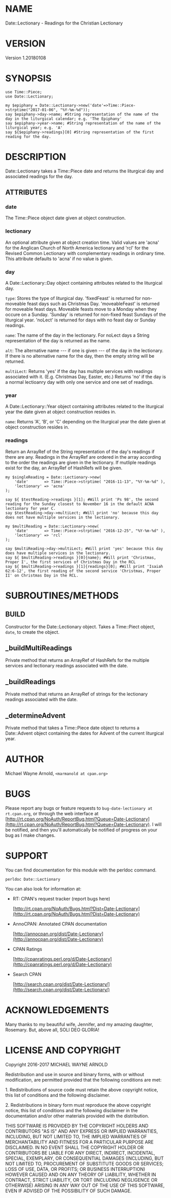 # NAME

Date::Lectionary - Readings for the Christian Lectionary

# VERSION

Version 1.20180108

# SYNOPSIS

    use Time::Piece;
    use Date::Lectionary;

    my $epiphany = Date::Lectionary->new('date'=>Time::Piece->strptime("2017-01-06", "%Y-%m-%d"));
    say $epiphany->day->name; #String representation of the name of the day in the liturgical calendar; e.g. 'The Epiphany'
    say $epiphany->year->name; #String representation of the name of the liturgical year; e.g. 'A'
    say ${$epiphany->readings}[0] #String representation of the first reading for the day.

# DESCRIPTION

Date::Lectionary takes a Time::Piece date and returns the liturgical day and associated readings for the day.

## ATTRIBUTES

### date

The Time::Piece object date given at object construction.

### lectionary

An optional attribute given at object creation time.  Valid values are 'acna' for the Anglican Church of North America lectionary and 'rcl' for the Revised Common Lectionary with complementary readings in ordinary time.  This attribute defaults to 'acna' if no value is given.

### day

A Date::Lectionary::Day object containing attributes related to the liturgical day.

`type`: Stores the type of liturgical day. 'fixedFeast' is returned for non-moveable feast days such as Christmas Day. 'moveableFeast' is returned for moveable feast days.  Moveable feasts move to a Monday when they occure on a Sunday. 'Sunday' is returned for non-fixed feast Sundays of the liturgical year.  'noLect' is returned for days with no feast day or Sunday readings.

`name`: The name of the day in the lectionary.  For noLect days a String representation of the day is returned as the name.

`alt`: The alternative name --- if one is given --- of the day in the lectionary.  If there is no alternative name for the day, then the empty string will be returned.

`multiLect`: Returns 'yes' if the day has multiple services with readings associated with it.  (E.g. Christmas Day, Easter, etc.)  Returns 'no' if the day is a normal lectioanry day with only one service and one set of readings.

### year

A Date::Lectionary::Year object containing attributes related to the liturgical year the date given at object construction resides in.

`name`: Returns 'A', 'B', or 'C' depending on the liturgical year the date given at object construction resides in.

### readings

Return an ArrayRef of the String representation of the day's readings if there are any.  Readings in the ArrayRef are ordered in the array according to the order the readings are given in the lectionary.  If mutliple readings exist for the day, an ArrayRef of HashRefs will be given.

    my $singleReading = Date::Lectionary->new(
        'date'       => Time::Piece->strptime( "2016-11-13", "%Y-%m-%d" ),
        'lectionary' => 'acna'
    );

    say ${ $testReading->readings }[1]; #Will print 'Ps 98', the second reading for the Sunday closest to November 16 in the default ACNA lectionary for year C.
    say $testReading->day->multiLect; #Will print 'no' because this day does not have multiple services in the lectionary.

    my $multiReading = Date::Lectionary->new(
        'date'       => Time::Piece->strptime( "2016-12-25", "%Y-%m-%d" ),
        'lectionary' => 'rcl'
    );

    say $multiReading->day->multiLect; #Will print 'yes' because this day does have multiple services in the lectionary.
    say ${ $multiReading->readings }[0]{name}; #Will print 'Christmas, Proper I', the first services of Christmas Day in the RCL
    say ${ $multiReading->readings }[1]{readings}[0]; #Will print 'Isaiah 62:6-12', the first reading of the second service 'Christmas, Proper II' on Christmas Day in the RCL.

# SUBROUTINES/METHODS

## BUILD

Constructor for the Date::Lectionary object.  Takes a Time::Piect object, `date`, to create the object.

## \_buildMultiReadings

Private method that returns an ArrayRef of HashRefs for the multiple services and lectionary readings associated with the date.

## \_buildReadings

Private method that returns an ArrayRef of strings for the lectionary readings associated with the date.

## \_determineAdvent

Private method that takes a Time::Piece date object to returns a Date::Advent object containing the dates for Advent of the current liturgical year.

# AUTHOR

Michael Wayne Arnold, `<marmanold at cpan.org>`

# BUGS

Please report any bugs or feature requests to `bug-date-lectionary at rt.cpan.org`, or through
the web interface at [http://rt.cpan.org/NoAuth/ReportBug.html?Queue=Date-Lectionary](http://rt.cpan.org/NoAuth/ReportBug.html?Queue=Date-Lectionary).  I will be notified, and then you'll
automatically be notified of progress on your bug as I make changes.

# SUPPORT

You can find documentation for this module with the perldoc command.

    perldoc Date::Lectionary

You can also look for information at:

- RT: CPAN's request tracker (report bugs here)

    [http://rt.cpan.org/NoAuth/Bugs.html?Dist=Date-Lectionary](http://rt.cpan.org/NoAuth/Bugs.html?Dist=Date-Lectionary)

- AnnoCPAN: Annotated CPAN documentation

    [http://annocpan.org/dist/Date-Lectionary](http://annocpan.org/dist/Date-Lectionary)

- CPAN Ratings

    [http://cpanratings.perl.org/d/Date-Lectionary](http://cpanratings.perl.org/d/Date-Lectionary)

- Search CPAN

    [http://search.cpan.org/dist/Date-Lectionary/](http://search.cpan.org/dist/Date-Lectionary/)

# ACKNOWLEDGEMENTS

Many thanks to my beautiful wife, Jennifer, and my amazing daughter, Rosemary.  But, above all, SOLI DEO GLORIA!

# LICENSE AND COPYRIGHT

Copyright 2016-2017 MICHAEL WAYNE ARNOLD

Redistribution and use in source and binary forms, with or without modification, are permitted provided that the following conditions are met:

1\. Redistributions of source code must retain the above copyright notice, this list of conditions and the following disclaimer.

2\. Redistributions in binary form must reproduce the above copyright notice, this list of conditions and the following disclaimer in the documentation and/or other materials provided with the distribution.

THIS SOFTWARE IS PROVIDED BY THE COPYRIGHT HOLDERS AND CONTRIBUTORS "AS IS" AND ANY EXPRESS OR IMPLIED WARRANTIES, INCLUDING, BUT NOT LIMITED TO, THE IMPLIED WARRANTIES OF MERCHANTABILITY AND FITNESS FOR A PARTICULAR PURPOSE ARE DISCLAIMED. IN NO EVENT SHALL THE COPYRIGHT HOLDER OR CONTRIBUTORS BE LIABLE FOR ANY DIRECT, INDIRECT, INCIDENTAL, SPECIAL, EXEMPLARY, OR CONSEQUENTIAL DAMAGES (INCLUDING, BUT NOT LIMITED TO, PROCUREMENT OF SUBSTITUTE GOODS OR SERVICES; LOSS OF USE, DATA, OR PROFITS; OR BUSINESS INTERRUPTION) HOWEVER CAUSED AND ON ANY THEORY OF LIABILITY, WHETHER IN CONTRACT, STRICT LIABILITY, OR TORT (INCLUDING NEGLIGENCE OR OTHERWISE) ARISING IN ANY WAY OUT OF THE USE OF THIS SOFTWARE, EVEN IF ADVISED OF THE POSSIBILITY OF SUCH DAMAGE.
